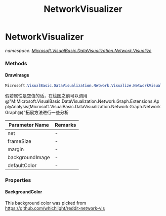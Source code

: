 ﻿---
title: NetworkVisualizer
---

# NetworkVisualizer
_namespace: [Microsoft.VisualBasic.DataVisualization.Network.Visualize](N-Microsoft.VisualBasic.DataVisualization.Network.Visualize.html)_



### Methods

#### DrawImage
```csharp
Microsoft.VisualBasic.DataVisualization.Network.Visualize.NetworkVisualizer.DrawImage(Microsoft.VisualBasic.DataVisualization.Network.Graph.NetworkGraph,System.Drawing.Size,System.Drawing.Point,System.Drawing.Image,System.Drawing.Color,System.Boolean)
```
假若属性是空值的话，在绘图之前可以调用@"M:Microsoft.VisualBasic.DataVisualization.Network.Graph.Extensions.ApplyAnalysis(Microsoft.VisualBasic.DataVisualization.Network.Graph.NetworkGraph@)"拓展方法进行一些分析

|Parameter Name|Remarks|
|--------------|-------|
|net|-|
|frameSize|-|
|margin|-|
|backgroundImage|-|
|defaultColor|-|




### Properties

#### BackgroundColor
This background color was picked from https://github.com/whichlight/reddit-network-vis

